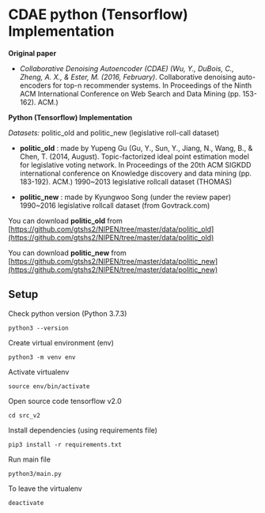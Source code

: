 # CDAE python (Tensorflow) Implementation

**Original paper**
 - *Collaborative Denoising Autoencoder (CDAE) (Wu, Y., DuBois, C.,
   Zheng, A. X., & Ester, M. (2016, February)*. Collaborative denoising auto-encoders for top-n recommender systems. In Proceedings of the Ninth ACM International Conference on Web Search and Data Mining (pp. 153-162). ACM.)

**Python (Tensorflow) Implementation**

*Datasets:* politic_old and politic_new (legislative roll-call dataset)

 - **politic_old** : made by Yupeng Gu  (Gu, Y., Sun, Y., Jiang, N., Wang,
   B., & Chen, T. (2014, August). Topic-factorized ideal point
   estimation model for legislative voting network. In Proceedings of
   the 20th ACM SIGKDD international conference on Knowledge discovery
   and data mining (pp. 183-192). ACM.) 1990~2013 legislative rollcall
   dataset (THOMAS)

 - **politic_new** : made by Kyungwoo Song (under the review paper)
   1990~2016 legislative rollcall dataset (from Govtrack.com)

You can download **politic_old** from [https://github.com/gtshs2/NIPEN/tree/master/data/politic_old](https://github.com/gtshs2/NIPEN/tree/master/data/politic_old)

You can download **politic_new** from [https://github.com/gtshs2/NIPEN/tree/master/data/politic_new](https://github.com/gtshs2/NIPEN/tree/master/data/politic_new)

## Setup

Check python version (Python 3.7.3)

    python3 --version 
      
Create virtual environment (env)

    python3 -m venv env  
  
Activate virtualenv

	source env/bin/activate

Open source code tensorflow v2.0

    cd src_v2
    
Install dependencies (using requirements file)

	pip3 install -r requirements.txt
    
Run main file

    python3/main.py     
 
 To leave the virtualenv
   
    deactivate
